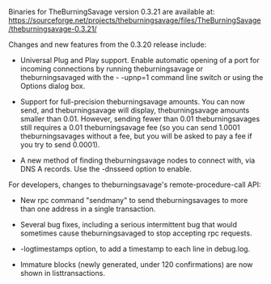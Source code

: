 Binaries for TheBurningSavage version 0.3.21 are available at:
  https://sourceforge.net/projects/theburningsavage/files/TheBurningSavage/theburningsavage-0.3.21/

Changes and new features from the 0.3.20 release include:

* Universal Plug and Play support.  Enable automatic opening of a port for incoming connections by running theburningsavage or theburningsavaged with the - -upnp=1 command line switch or using the Options dialog box.

* Support for full-precision theburningsavage amounts.  You can now send, and theburningsavage will display, theburningsavage amounts smaller than 0.01.  However, sending fewer than 0.01 theburningsavages still requires a 0.01 theburningsavage fee (so you can send 1.0001 theburningsavages without a fee, but you will be asked to pay a fee if you try to send 0.0001).

* A new method of finding theburningsavage nodes to connect with, via DNS A records. Use the -dnsseed option to enable.

For developers, changes to theburningsavage's remote-procedure-call API:

* New rpc command "sendmany" to send theburningsavages to more than one address in a single transaction.

* Several bug fixes, including a serious intermittent bug that would sometimes cause theburningsavaged to stop accepting rpc requests. 

* -logtimestamps option, to add a timestamp to each line in debug.log.

* Immature blocks (newly generated, under 120 confirmations) are now shown in listtransactions.

